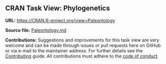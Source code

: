 ## CRAN Task View: Phylogenetics

**URL:** <https://CRAN.R-project.org/view=Paleontology>

**Source file:** [Paleontology.md](Paleontology.md)

**Contributions:** Suggestions and improvements for this task view are very
welcome and can be made through issues or pull requests here on GitHub or
via e-mail to the maintainer address. For further details see the
[Contributing](https://github.com/cran-task-views/ctv/blob/main/Contributing.md)
guide. All contributions must adhere to the
[code of conduct](https://github.com/cran-task-views/ctv/blob/main/CodeOfConduct.md).
